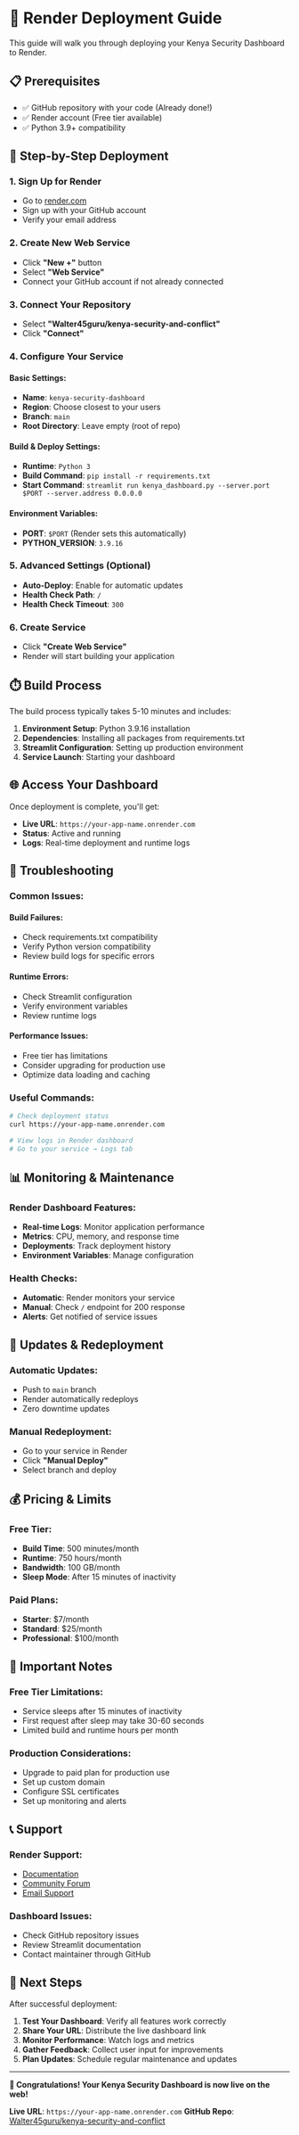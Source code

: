 # 🚀 Render Deployment Guide

This guide will walk you through deploying your Kenya Security Dashboard to Render.

## 📋 Prerequisites

- ✅ GitHub repository with your code (Already done!)
- ✅ Render account (Free tier available)
- ✅ Python 3.9+ compatibility

## 🔗 Step-by-Step Deployment

### 1. **Sign Up for Render**
- Go to [render.com](https://render.com)
- Sign up with your GitHub account
- Verify your email address

### 2. **Create New Web Service**
- Click **"New +"** button
- Select **"Web Service"**
- Connect your GitHub account if not already connected

### 3. **Connect Your Repository**
- Select **"Walter45guru/kenya-security-and-conflict"**
- Click **"Connect"**

### 4. **Configure Your Service**

#### **Basic Settings:**
- **Name**: `kenya-security-dashboard`
- **Region**: Choose closest to your users
- **Branch**: `main`
- **Root Directory**: Leave empty (root of repo)

#### **Build & Deploy Settings:**
- **Runtime**: `Python 3`
- **Build Command**: `pip install -r requirements.txt`
- **Start Command**: `streamlit run kenya_dashboard.py --server.port $PORT --server.address 0.0.0.0`

#### **Environment Variables:**
- **PORT**: `$PORT` (Render sets this automatically)
- **PYTHON_VERSION**: `3.9.16`

### 5. **Advanced Settings (Optional)**
- **Auto-Deploy**: Enable for automatic updates
- **Health Check Path**: `/`
- **Health Check Timeout**: `300`

### 6. **Create Service**
- Click **"Create Web Service"**
- Render will start building your application

## ⏱️ Build Process

The build process typically takes 5-10 minutes and includes:

1. **Environment Setup**: Python 3.9.16 installation
2. **Dependencies**: Installing all packages from requirements.txt
3. **Streamlit Configuration**: Setting up production environment
4. **Service Launch**: Starting your dashboard

## 🌐 Access Your Dashboard

Once deployment is complete, you'll get:
- **Live URL**: `https://your-app-name.onrender.com`
- **Status**: Active and running
- **Logs**: Real-time deployment and runtime logs

## 🔧 Troubleshooting

### **Common Issues:**

#### **Build Failures:**
- Check requirements.txt compatibility
- Verify Python version compatibility
- Review build logs for specific errors

#### **Runtime Errors:**
- Check Streamlit configuration
- Verify environment variables
- Review runtime logs

#### **Performance Issues:**
- Free tier has limitations
- Consider upgrading for production use
- Optimize data loading and caching

### **Useful Commands:**
```bash
# Check deployment status
curl https://your-app-name.onrender.com

# View logs in Render dashboard
# Go to your service → Logs tab
```

## 📊 Monitoring & Maintenance

### **Render Dashboard Features:**
- **Real-time Logs**: Monitor application performance
- **Metrics**: CPU, memory, and response time
- **Deployments**: Track deployment history
- **Environment Variables**: Manage configuration

### **Health Checks:**
- **Automatic**: Render monitors your service
- **Manual**: Check `/` endpoint for 200 response
- **Alerts**: Get notified of service issues

## 🔄 Updates & Redeployment

### **Automatic Updates:**
- Push to `main` branch
- Render automatically redeploys
- Zero downtime updates

### **Manual Redeployment:**
- Go to your service in Render
- Click **"Manual Deploy"**
- Select branch and deploy

## 💰 Pricing & Limits

### **Free Tier:**
- **Build Time**: 500 minutes/month
- **Runtime**: 750 hours/month
- **Bandwidth**: 100 GB/month
- **Sleep Mode**: After 15 minutes of inactivity

### **Paid Plans:**
- **Starter**: $7/month
- **Standard**: $25/month
- **Professional**: $100/month

## 🚨 Important Notes

### **Free Tier Limitations:**
- Service sleeps after 15 minutes of inactivity
- First request after sleep may take 30-60 seconds
- Limited build and runtime hours per month

### **Production Considerations:**
- Upgrade to paid plan for production use
- Set up custom domain
- Configure SSL certificates
- Set up monitoring and alerts

## 📞 Support

### **Render Support:**
- [Documentation](https://render.com/docs)
- [Community Forum](https://community.render.com)
- [Email Support](mailto:support@render.com)

### **Dashboard Issues:**
- Check GitHub repository issues
- Review Streamlit documentation
- Contact maintainer through GitHub

## 🎯 Next Steps

After successful deployment:

1. **Test Your Dashboard**: Verify all features work correctly
2. **Share Your URL**: Distribute the live dashboard link
3. **Monitor Performance**: Watch logs and metrics
4. **Gather Feedback**: Collect user input for improvements
5. **Plan Updates**: Schedule regular maintenance and updates

---

**🎉 Congratulations! Your Kenya Security Dashboard is now live on the web!**

**Live URL**: `https://your-app-name.onrender.com`
**GitHub Repo**: [Walter45guru/kenya-security-and-conflict](https://github.com/Walter45guru/kenya-security-and-conflict)
